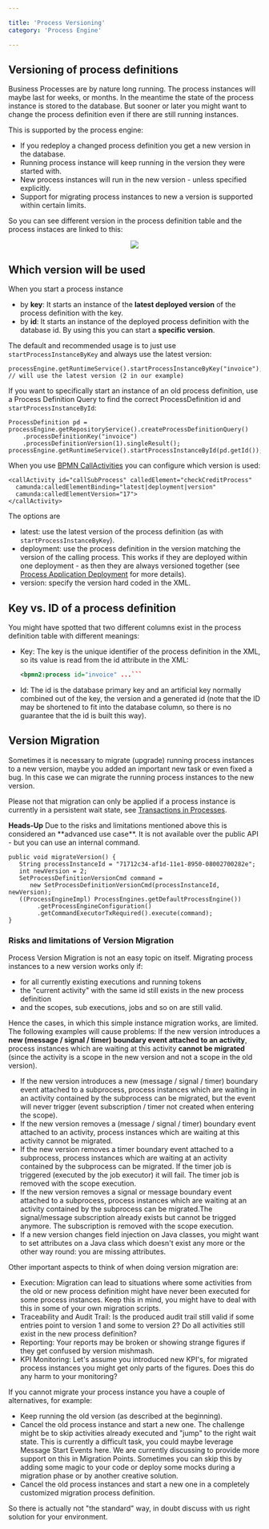 ```yaml
---

title: 'Process Versioning'
category: 'Process Engine'

---
```


## Versioning of process definitions

Business Processes are by nature long running. The process instances will maybe last for weeks, or months. In the meantime the state of the process instance is stored to the database. But sooner or later you might want to change the process definition even if there are still running instances.

This is supported by the process engine:

* If you redeploy a changed process definition you get a new version in the database.
* Running process instance will keep running in the version they were started with.
* New process instances will run in the new version - unless specified explicitly. 
* Support for migrating process instances to new a version is supported within certain limits. 

So you can see different version in the process definition table and the process instaces are linked to this:

<center><img src="ref:asset:/assets/img/implementation-java/versioning.png" class="img-responsive"/></center>


## Which version will be used

When you start a process instance

* by **key**: It starts an instance of the **latest deployed version** of the process definition with the key.
* by **id**: It starts an instance of the deployed process definition with the database id. By using this you can start a **specific version**.

The default and recommended usage is to just use `startProcessInstanceByKey` and always use the latest version:

    processEngine.getRuntimeService().startProcessInstanceByKey("invoice"); 
    // will use the latest version (2 in our example)
If you want to specifically start an instance of an old process definition, use a Process Definition Query to find the correct ProcessDefinition id and `startProcessInstanceById`:

    ProcessDefinition pd = processEngine.getRepositoryService().createProcessDefinitionQuery()
        .processDefinitionKey("invoice")
        .processDefinitionVersion(1).singleResult();
    processEngine.getRuntimeService().startProcessInstanceById(pd.getId());

When you use [BPMN CallActivities](ref:/api-references/bpmn20/#subprocesses-call-activity) you can configure which version is used:

    <callActivity id="callSubProcess" calledElement="checkCreditProcess"
      camunda:calledElementBinding="latest|deployment|version"
      camunda:calledElementVersion="17">
    </callActivity>

The options are

* latest: use the latest version of the process definition (as with `startProcessInstanceByKey`).
* deployment: use the process definition in the version matching the version of the calling process. This works if they are deployed within one deployment - as then they are always versioned together (see [Process Application Deployment](ref:/guides/user-guide/#process-applications-the-processesxml-deployment-descriptor-process-application-deployment) for more details). 
* version: specify the version hard coded in the XML.



## Key vs. ID of a process definition

You might have spotted that two different columns exist in the process definition table with different meanings:

* Key: The key is the unique identifier of the process definition in the XML, so its value is read from the id attribute in the XML: 

    ```xml
    <bpmn2:process id="invoice" ...```

* Id: The id is the database primary key and an artificial key normally combined out of the key, the version and a generated id (note that the ID may be shortened to fit into the database column, so there is no guarantee that the id is built this way).




## Version Migration

Sometimes it is necessary to migrate (upgrade) running process instances to a new version, maybe you added an important new task or even fixed a bug. In this case we can migrate the running process instances to the new version.

Please not that migration can only be applied if a process instance is currently in a persistent wait state, see [Transactions in Processes](ref:/guides/user-guide/#process-engine-transactions-in-processes).

<div class="alert alert-warning">
      <strong>Heads-Up</strong>
      Due to the risks and limitations mentioned above this is considered an **advanced use case**. It is not available over the public API - but you can use an internal command.
</div>

    public void migrateVersion() {
       String processInstanceId = "71712c34-af1d-11e1-8950-08002700282e";
       int newVersion = 2;
       SetProcessDefinitionVersionCmd command = 
          new SetProcessDefinitionVersionCmd(processInstanceId, newVersion);
       ((ProcessEngineImpl) ProcessEngines.getDefaultProcessEngine())
            .getProcessEngineConfiguration()
            .getCommandExecutorTxRequired().execute(command);
    }

### Risks and limitations of Version Migration

Process Version Migration is not an easy topic on itself. Migrating process instances to a new version works only if:

* for all currently existing executions and running tokens
* the "current activity" with the same id still exists in the new process definition
* and the scopes, sub executions, jobs and so on are still valid.

Hence the cases, in which this simple instance migration works, are limited. The following examples will cause problems: If the new version introduces a **new (message / signal / timer) boundary event attached to an activity**, process instances which are waiting at this activity **cannot be migrated** (since the activity is a scope in the new version and not a scope in the old version).

* If the new version introduces a new (message / signal / timer) boundary event attached to a subprocess, process instances which are waiting in an activity contained by the subprocess can be migrated, but the event will never trigger (event subscription / timer not created when entering the scope).
* If the new version removes a (message / signal / timer) boundary event attached to an activity, process instances which are waiting at this activity cannot be migrated.
* If the new version removes a timer boundary event attached to a subprocess, process instances which are waiting at an activity contained by the subprocess can be migrated. If the timer job is triggered (executed by the job executor) it will fail. The timer job is removed with the scope execution.
* If the new version removes a signal or message boundary event attached to a subprocess, process instances which are waiting at an activity contained by the subprocess can be migrated.The signal/message subscription already exists but cannot be trigged anymore. The subscription is removed with the scope execution.
* If a new version changes field injection on Java classes, you might want to set attributes on a Java class which doesn't exist any more or the other way round: you are missing attributes.

Other important aspects to think of when doing version migration are:

* Execution: Migration can lead to situations where some activities from the old or new process definition might have never been executed for some process instances. Keep this in mind, you might have to deal with this in some of your own migration scripts.
* Traceability and Audit Trail: Is the produced audit trail still valid if some entries point to version 1 and some to version 2? Do all activities still exist in the new process definition?
* Reporting: Your reports may be broken or showing strange figures if they get confused by version mishmash.
* KPI Monitoring: Let's assume you introduced new KPI's, for migrated process instances you might get only parts of the figures. Does this do any harm to your monitoring?

If you cannot migrate your process instance you have a couple of alternatives, for example:

* Keep running the old version (as described at the beginning).
* Cancel the old process instance and start a new one. The challenge might be to skip activities already executed and "jump" to the right wait state. This is currently a difficult task, you could maybe leverage Message Start Events here. We are currently discussing to provide more support on this in Migration Points. Sometimes you can skip this by adding some magic to your code or deploy some mocks during a migration phase or by another creative solution.
* Cancel the old process instances and start a new one in a completely customized migration process definition.

So there is actually not "the standard" way, in doubt discuss with us right solution for your environment.